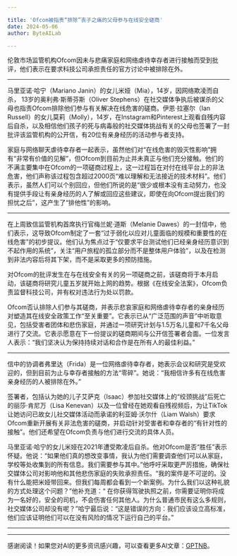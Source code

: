 ```yaml
---

title: 'Ofcom被指责“排除”丧子之痛的父母参与在线安全磋商'
date: 2024-05-06
author: ByteAILab

---
```


伦敦市场监管机构Ofcom因未与悲痛家庭和网络虐待幸存者进行接触而受到批评，他们表示在要求科技公司承担责任的官方讨论中被排除在外。

---
马里亚诺·哈宁（Mariano Janin）的女儿米娅（Mia），14岁，因网络欺凌而自杀， 13岁的奥利弗·斯蒂芬斯（Oliver Stephens）在社交媒体争执后被谋杀的父母也指责Ofcom排除他们参与有关解决在线危害的磋商。伊恩·拉塞尔（Ian Russell）的女儿莫莉（Molly），14岁，在Instagram和Pinterest上观看自残内容后自杀，以及相信他们孩子的死与病毒般的社交媒体挑战有关的父母也签署了一封批评该监管机构的公开信，有20位有亲身经历的活动参与者支持。

家庭与网络聊天虐待幸存者一起表示，虽然他们对“在线危害的毁灭性影响”拥有“非常有价值的见解”，但Ofcom到目前为止并未真正与他们充分接触。他们的不满主要集中在Ofcom的一项磋商过程上，这一过程旨在对付在线平台上的非法危害，他们声称该过程包含超过2000页“难以理解和无法接近的技术材料”。他们表示，虽然人们可以个别回应，但他们所说的是“很少或根本没有主动努力，也没有提供手段让有亲身经历的人了解或回应这些建议，即使在向Ofcom提出我们的担忧之后”，这产生了“排他性”的影响。

---

在上周致信监管机构首席执行官梅兰妮·道斯（Melanie Dawes）的一封信中，他们表示，这导致Ofcom制定了一套“过于弱化以应对儿童面临的规模和重要性的在线危害”的初步提议。他们认为焦点过于“仅要求平台测试他们已经亲身经历意识到不起作用的系统”，关注“用户旅程的孤立部分而不是整体用户体验”，以及在检测到非法内容后将其下架，而不是采取更多的预防措施。

对Ofcom的批评发生在与在线安全有关的另一项磋商之前，该磋商将于本月启动，该磋商将研究儿童五岁就开始上网的趋势。根据《在线安全法案》，Ofcom负责监督科技公司，并有权对违法行为处以罚款。

Ofcom否认排除人们参与其磋商，并表示悲哀家庭和网络虐待幸存者的亲身经历对塑造其在线安全政策工作“至关重要”。它表示已从“广泛范围的声音”中听取意见，包括受害者团体和悲伤家庭，并通过一项研究计划与1.5万名儿童和7千名父母进行了交流。它表示愿意在下一份提议的磋商期间与公开信签署者会面。一位发言人表示：“我们坚决认为保持持续对话和合作是在所有人的最佳利益。”

---

信中的协调者弗里达（Frida）是一位网络虐待幸存者，她表示会议和研究是受欢迎的，但到目前为止与幸存者接触的方法“零碎”。她说：“我相信许多有在线危害亲身经历的人被排除在外。”

签署者，包括认为她的儿子艾萨克（Isaac）参加社交媒体上的“绞颈挑战”后死亡的丽莎·肯尼万（Lisa Kenevan）以及一位曾经在她观看自残视频后，为让TikTok让她访问已故女儿社交媒体活动而承诺的利亚姆·沃尔什（Liam Walsh）要求Ofcom重新开展有关非法危害的磋商，并启动针对受害者和幸存者的“有针对性的接触”。他们还希望在Ofcom负责与他们进行交流的具体人员。

马里亚诺·哈宁的女儿米娅在2021年遭受欺凌后自杀。他对Ofcom是否“胜任”表示怀疑。他说：“如果他们真的想改变事情，我认为他们需要调查他们可以从家庭，学校等处收集到的所有信息。我们需要参与其中。”他呼吁采取更严厉措施，确保社交媒体公司对影响他和其他悲伤家庭的失败承担责任。“我的案件是不可逆的。没有什么能把米娅带回来。但我们每周都会看到一个新案例。为什么我们以这种礼貌的方式处理这个问题？”他补充道：“ 在你获得驾驶执照之前，你需要证明你将成为一名好的，安全的司机，不会伤害任何其他人。为什么普通市民有这么多规则，社交媒体公司却没有呢？”哈宁最后说：“这是错误的方向：我们应该设立高标准，他们应该证明他们可以在没有风险的情况下运行自己的平台。”

---
---
感谢阅读！如果您对AI的更多资讯感兴趣，可以查看更多AI文章：[GPTNB](https://gptnb.com)。